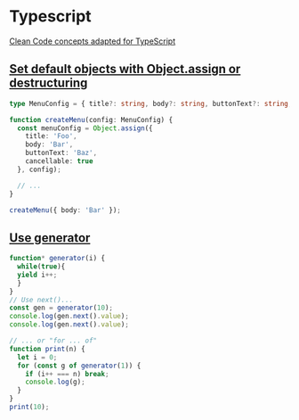 # Typescript 

[Clean Code concepts adapted for TypeScript](https://github.com/labs42io/clean-code-typescript)
  
 
## [Set default objects with Object.assign or destructuring](https://github.com/labs42io/clean-code-typescript#set-default-objects-with-objectassign-or-destructuring)

```typescript
type MenuConfig = { title?: string, body?: string, buttonText?: string, cancellable?: boolean };

function createMenu(config: MenuConfig) {
  const menuConfig = Object.assign({
    title: 'Foo',
    body: 'Bar',
    buttonText: 'Baz',
    cancellable: true
  }, config);

  // ...
}

createMenu({ body: 'Bar' });
```

## [Use generator](https://developer.mozilla.org/fr/docs/Web/JavaScript/Reference/Instructions/function*)
```typescript
function* generator(i) {
  while(true){  
  yield i++;
  }
}
// Use next()...
const gen = generator(10);
console.log(gen.next().value);
console.log(gen.next().value);

// ... or "for ... of"
function print(n) {
  let i = 0;
  for (const g of generator(1)) {
    if (i++ === n) break;  
    console.log(g);
  }  
}
print(10);

```